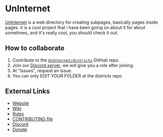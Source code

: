 # UnInternet
[UnInternet](https://uninternet.github.io) is a web directory for creating subpages, basically pages inside pages. it is a cool project that i have been going on about it for about sometimes, and it's really cool, you should check it out.

## How to collaborate
1. Contribute to the [`UnInternet/districts`](https://github.com/UnInternet/districts) GitHub repo.
2. Join our [Discord server](https://discord.com/invite/a6euRPXkfU), we will give you a role after joining.
3. At "Issues", request an issue.
4. You can only EDIT YOUR FOLDER at the districts repo

## External Links
* [Website](https://uninternet.github.io)
* [Wiki](https://github.com/UnInternet/uninternet.github.io/wiki)
* [Rules](/RULES.md)
* [CONTRIBUTING file](/CONTRIBUTING.md)
* [Discord](https://discord.com/invite/a6euRPXkfU)
* [Donate](https://example.com)
